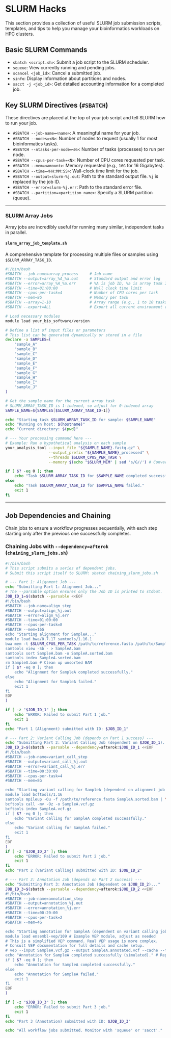 # SLURM Hacks

This section provides a collection of useful SLURM job submission scripts, templates, and tips to help you manage your bioinformatics workloads on HPC clusters.

## Basic SLURM Commands

* `sbatch <script.sh>`: Submit a job script to the SLURM scheduler.
* `squeue`: View currently running and pending jobs.
* `scancel <job_id>`: Cancel a submitted job.
* `sinfo`: Display information about partitions and nodes.
* `sacct -j <job_id>`: Get detailed accounting information for a completed job.

## Key SLURM Directives (`#SBATCH`)

These directives are placed at the top of your job script and tell SLURM how to run your job.

* `#SBATCH --job-name=<name>`: A meaningful name for your job.
* `#SBATCH --nodes=<N>`: Number of nodes to request (usually 1 for most bioinformatics tasks).
* `#SBATCH --ntasks-per-node=<N>`: Number of tasks (processes) to run per node.
* `#SBATCH --cpus-per-task=<N>`: Number of CPU cores requested per task.
* `#SBATCH --mem=<amount>`: Memory requested (e.g., `16G` for 16 Gigabytes).
* `#SBATCH --time=<HH:MM:SS>`: Wall-clock time limit for the job.
* `#SBATCH --output=slurm-%j.out`: Path to the standard output file. `%j` is replaced by the job ID.
* `#SBATCH --error=slurm-%j.err`: Path to the standard error file.
* `#SBATCH --partition=<partition_name>`: Specify a SLURM partition (queue).

---

### SLURM Array Jobs

Array jobs are incredibly useful for running many similar, independent tasks in parallel.

#### `slurm_array_job_template.sh`

A comprehensive template for processing multiple files or samples using `$SLURM_ARRAY_TASK_ID`.

```bash
#!/bin/bash
#SBATCH --job-name=array_process     # Job name
#SBATCH --output=array_%A_%a.out     # Standard output and error log
#SBATCH --error=array_%A_%a.err      # %A is job ID, %a is array task ID
#SBATCH --time=01:00:00              # Wall clock time limit
#SBATCH --cpus-per-task=4            # Number of CPU cores per task
#SBATCH --mem=8G                     # Memory per task
#SBATCH --array=1-10                 # Array range (e.g., 1 to 10 tasks)
#SBATCH --export=ALL                 # Export all current environment variables

# Load necessary modules
module load your_bio_software/version

# Define a list of input files or parameters
# This list can be generated dynamically or stored in a file
declare -a SAMPLES=(
    "sample_A"
    "sample_B"
    "sample_C"
    "sample_D"
    "sample_E"
    "sample_F"
    "sample_G"
    "sample_H"
    "sample_I"
    "sample_J"
)

# Get the sample name for the current array task
# SLURM_ARRAY_TASK_ID is 1-indexed, so adjust for 0-indexed array
SAMPLE_NAME=${SAMPLES[$SLURM_ARRAY_TASK_ID-1]}

echo "Starting task $SLURM_ARRAY_TASK_ID for sample: $SAMPLE_NAME"
echo "Running on host: $(hostname)"
echo "Current directory: $(pwd)"

# --- Your processing command here ---
# Example: Run a hypothetical analysis on each sample
your_analysis_tool --input_file "${SAMPLE_NAME}.fastq.gz" \
                   --output_prefix "${SAMPLE_NAME}_processed" \
                   --threads $SLURM_CPUS_PER_TASK \
                   --memory $(echo "$SLURM_MEM" | sed 's/G//') # Convert G to integer if needed

if [ $? -eq 0 ]; then
    echo "Task $SLURM_ARRAY_TASK_ID for $SAMPLE_NAME completed successfully."
else
    echo "Task $SLURM_ARRAY_TASK_ID for $SAMPLE_NAME failed."
    exit 1
fi
```
---

## Job Dependencies and Chaining

Chain jobs to ensure a workflow progresses sequentially, with each step starting only after the previous one successfully completes.

### Chaining Jobs with `--dependency=afterok` (`chaining_slurm_jobs.sh`)

```bash
#!/bin/bash
# This script submits a series of dependent jobs.
# Submit this script itself to SLURM: sbatch chaining_slurm_jobs.sh

# --- Part 1: Alignment Job ---
echo "Submitting Part 1: Alignment Job..."
# The --parsable option ensures only the Job ID is printed to stdout.
JOB_ID_1=$(sbatch --parsable <<EOF
#!/bin/bash
#SBATCH --job-name=align_step
#SBATCH --output=align_%j.out
#SBATCH --error=align_%j.err
#SBATCH --time=01:00:00
#SBATCH --cpus-per-task=8
#SBATCH --mem=16G
echo "Starting alignment for SampleA..."
module load bwa/0.7.17 samtools/1.16.1
bwa mem -t $SLURM_CPUS_PER_TASK /path/to/reference.fasta /path/to/SampleA_R1.fastq.gz /path/to/SampleA_R2.fastq.gz | \
samtools view -Sb - > SampleA.bam
samtools sort SampleA.bam -o SampleA.sorted.bam
samtools index SampleA.sorted.bam
rm SampleA.bam # Clean up unsorted BAM
if [ $? -eq 0 ]; then
    echo "Alignment for SampleA completed successfully."
else
    echo "Alignment for SampleA failed."
    exit 1
fi
EOF
)

if [ -z "$JOB_ID_1" ]; then
    echo "ERROR: Failed to submit Part 1 job."
    exit 1
fi
echo "Part 1 (Alignment) submitted with ID: $JOB_ID_1"

# --- Part 2: Variant Calling Job (depends on Part 1 success) ---
echo "Submitting Part 2: Variant Calling Job (dependent on $JOB_ID_1)..."
JOB_ID_2=$(sbatch --parsable --dependency=afterok:$JOB_ID_1 <<EOF
#!/bin/bash
#SBATCH --job-name=variant_call_step
#SBATCH --output=variant_call_%j.out
#SBATCH --error=variant_call_%j.err
#SBATCH --time=00:30:00
#SBATCH --cpus-per-task=4
#SBATCH --mem=8G

echo "Starting variant calling for SampleA (dependent on alignment job $JOB_ID_1)..."
module load bcftools/1.16
samtools mpileup -Ou -f /path/to/reference.fasta SampleA.sorted.bam | \
bcftools call -mv -Oz -o SampleA.vcf.gz
bcftools index SampleA.vcf.gz
if [ $? -eq 0 ]; then
    echo "Variant calling for SampleA completed successfully."
else
    echo "Variant calling for SampleA failed."
    exit 1
fi
EOF
)
if [ -z "$JOB_ID_2" ]; then
    echo "ERROR: Failed to submit Part 2 job."
    exit 1
fi
echo "Part 2 (Variant Calling) submitted with ID: $JOB_ID_2"

# --- Part 3: Annotation Job (depends on Part 2 success) ---
echo "Submitting Part 3: Annotation Job (dependent on $JOB_ID_2)..."
JOB_ID_3=$(sbatch --parsable --dependency=afterok:$JOB_ID_2 <<EOF
#!/bin/bash
#SBATCH --job-name=annotation_step
#SBATCH --output=annotation_%j.out
#SBATCH --error=annotation_%j.err
#SBATCH --time=00:20:00
#SBATCH --cpus-per-task=2
#SBATCH --mem=4G

echo "Starting annotation for SampleA (dependent on variant calling job $JOB_ID_2)..."
module load ensembl-vep/109 # Example VEP module, adjust as needed
# This is a simplified VEP command. Real VEP usage is more complex.
# Consult VEP documentation for full details and cache setup.
# vep --input SampleA.vcf.gz --output SampleA.annotated.vcf --cache --fork \$SLURM_CPUS_PER_TASK
echo "Annotation for SampleA completed successfully (simulated)." # Replace with actual command
if [ $? -eq 0 ]; then
    echo "Annotation for SampleA completed successfully."
else
    echo "Annotation for SampleA failed."
    exit 1
fi
EOF
)

if [ -z "$JOB_ID_3" ]; then
    echo "ERROR: Failed to submit Part 3 job."
    exit 1
fi
echo "Part 3 (Annotation) submitted with ID: $JOB_ID_3"

echo "All workflow jobs submitted. Monitor with 'squeue' or 'sacct'."
```
